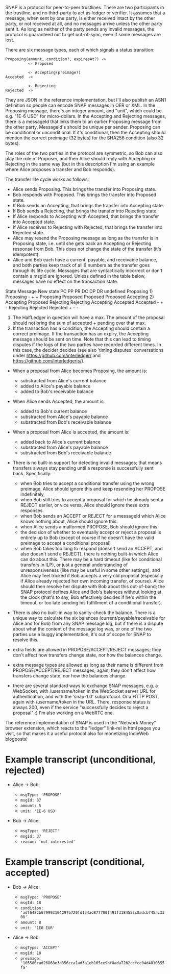 SNAP is a protocol for peer-to-peer trustlines. There are two participants in the trustline, and no third-party to act as ledger or verifier. It assumes that a message, when sent by one party, is either received intact by the other party, or not received at all, and no messages arrive unless the other party sent it. As long as neither of the party sends any invalid messages, the protocol is guaranteed not to get out-of-sync, even if some messages are lost.

There are six message types, each of which signals a status transition:

```
Proposing(amount, condition?, expiresAt?) ->
          <- Proposed
```

```
          <- Accepting(preimage?)
Accepted  ->
```

```
          <- Rejecting
Rejected  ->
```

They are JSON in the reference implementation, but I'll also publish an ASN1 definition so people can encode SNAP messages in OER or XML. In the Proposing message, there's an integer amount, and "unit", which could be e.g. "1E-6 USD" for micro-dollars. In the Accepting and Rejecting messages, there is a messageId that links them to an earlier Proposing message from the other party. MessageId's should be unique per sender.
Proposing can be conditional or unconditional. If it's conditional, then the Accepting should mention the correct preimage (32 bytes) for the SHA256 condition (also 32 bytes).

The roles of the two parties in the protocol are symmetric, so Bob can also play the role of Proposer, and then Alice should reply with Accepting or Rejecting in the same way (but in this description I'm using an example where Alice proposes a transfer and Bob responds).

The transfer life cycle works as follows:

- Alice sends Proposing. This brings the transfer into Proposing state.
- Bob responds with Proposed. This brings the transfer into Proposed state.
- If Bob sends an Accepting, that brings the transfer into Accepting state.
- If Bob sends a Rejecting, that brings the transfer into Rejecting state.
- If Alice responds to Accepting with Accepted, that brings the transfer into Accepted state.
- If Alice receives to Rejecting with Rejected, that brings the transfer into Rejected state.
- Alice may resend the Proposing message as long as the transfer is in Proposing state, i.e. until she gets back an Accepting or Rejecting response from Bob. This does not change the state of the transfer (it's idempotent).
- Alice and Bob each have a current, payable, and receivable balance, and both parties keep track of all 6 numbers as the transfer goes through its life cycle. Messages that are syntactically incorrect or don't contain a msgId are ignored. Unless defined in the table below, messages have no effect on the transaction state.

State Message New state PC PP PR DC DP DR
undefined Proposing 1) Proposing - + +
Proposing Proposed Proposed
Proposed Accepting 2) Accepting
Proposed Rejecting Rejecting
Accepting Accepted Accepted - + -
Rejecting Rejected Rejected + - -

1. The HalfLedger in question will have a max. The amount of the proposal should not bring the sum of accepted + pending over that max.
2. If the transaction has a condition, the Accepting should contain a correct preimage. If the transaction has an expiry, the Accepting message should be sent on time. Note that this can lead to timing disputes if the logs of the two parties have recorded different times. In this case, the decider decides (see also 'timing disputes' conversations under https://github.com/interledger/ and https://github.com/interledgerjs/).

- When a proposal from Alice becomes Proposing, the amount is:
  - substracted from Alice's current balance
  - added to Alice's payable balance
  - added to Bob's receivable balance
- When Alice sends Accepted, the amount is:
  - added to Bob's current balance
  - substracted from Alice's payable balance
  - substracted from Bob's receivable balance
- When a proposal from Alice is accepted, the amount is:

  - added back to Alice's current balance
  - substracted from Alice's payable balance
  - substracted from Bob's receivable balance

- There is no built-in support for detecting invalid messages; that means transfers always stay pending until a response is successfully sent back. Specifically:
  - when Bob tries to accept a conditional transfer using the wrong preimage, Alice should ignore this and keep resending her PROPOSE indefinitely,
  - when Bob still tries to accept a proposal for which he already sent a REJECT earlier, or vice versa, Alice should ignore these extra responses.
  - when Bob sends an ACCEPT or REJECT for a messageId which Alice knows nothing about, Alice should ignore this.
  - when Alice sends a malformed PROPOSE, Bob should ignore this.
  - the decision of whether to eventually accept or reject a proposal is entirely up to Bob (except of course if he doesn't have the valid preimage to accept a conditional proposal)
  - when Bob takes too long to respond (doesn't send an ACCEPT, and also doesn't send a REJECT), there is nothing built-in which Alice can do about this. There may be a hard timeout (like for conditional transfers in ILP), or just a general understanding of unresponsiveness (like may be useful in some other settings), and Alice may feel tricked if Bob accepts a very old proposal (especially if Alice already rejected her own incoming transfer, of course). Alice should then resolve her dispute with Bob about this out-of-band; the SNAP protocol defines Alice and Bob's balances without looking at the clock (that's to say, Bob effectively decides if he's within the timeout, or too late sending his fulfillment of a conditional transfer).
- There is also no built-in way to sanity-check the balance. There is a unique way to calculate the six balances (current/payable/receivable for Alice and for Bob) from any SNAP message log, but if there is a dispute about what the content of the message log was, or one of the two parties use a buggy implementation, it's out of scope for SNAP to resolve this.
- extra fields are allowed in PROPOSE/ACCEPT/REJECT messages; they don't affect how transfers change state, nor how the balances change.
- extra message types are allowed as long as their name is different from PROPOSE/ACCEPT/REJECT messages; again, they don't affect how transfers change state, nor how the balances change.
- there are several standard ways to exchange SNAP messages, e.g. a WebSocket, with /username/token in the WebSocket server URL for authentication, and with the 'snap-1.0' subprotocol. Or a HTTP POST, again with /username/token in the URL. There, response status is always 200, even if the service "successfully decides to reject a proposal" :) I'm also working on a WebRTC one.

The reference implementation of SNAP is used in the "Network Money" browser extension, which reacts to the "ledger" link-rel in html pages you visit, so that makes it a useful protocol also for monetizing IndieWeb blogposts!

# Example transcript (unconditional, rejected)

- Alice -> Bob:

  - `msgType: 'PROPOSE'`
  - `msgId: 37`
  - `amount: 5`
  - `unit: '1E-6 USD'`

- Bob -> Alice:
  - `msgType: 'REJECT'`
  - `msgId: 37`
  - `reason: 'not interested'`

# Example transcript (conditional, accepted)

- Bob -> Alice:

  - `msgType: 'PROPOSE'`
  - `msgId: 18`
  - `condition: 'adf6482b679993104297b720fd154ad877700f491f3184552c0adcb745ac3308'`
  - `amount: 8`
  - `unit: '1E0 EUR'`

- Alice -> Bob:
  - `msgType: 'ACCEPT'`
  - `msgId: 18`
  - `preimage: '105580cad26868e3a356cca1ad3a1eb165ce9bf8ada72b2ccfcc04d4810355fa'`
